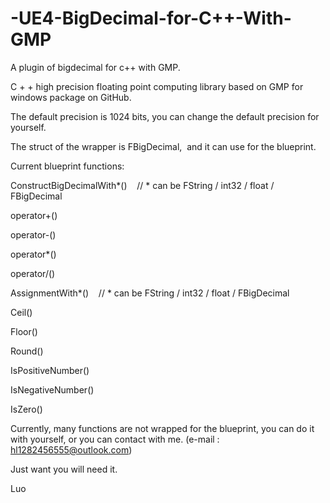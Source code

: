 # -UE4-BigDecimal-for-C++-With-GMP
A plugin of bigdecimal for c++ with GMP.

C + + high precision floating point computing library based on GMP for windows package on GitHub.

The default precision is 1024 bits, you can change the default precision for yourself.

The struct of the wrapper is FBigDecimal,  and it can use for the blueprint.

Current blueprint functions:

ConstructBigDecimalWith*()    // * can be FString / int32 / float / FBigDecimal

operator+()

operator-()

operator*()

operator/()

AssignmentWith*()    // * can be FString / int32 / float / FBigDecimal

Ceil()

Floor()

Round()

IsPositiveNumber()

IsNegativeNumber()

IsZero()

Currently, many functions are not wrapped for the blueprint, you can do it with yourself, or you can contact with me. (e-mail :  hl1282456555@outlook.com)

Just want you will need it.

Luo
